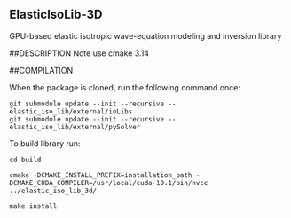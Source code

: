 ## ElasticIsoLib-3D
GPU-based elastic isotropic wave-equation modeling and inversion library

##DESCRIPTION
Note use cmake 3.14

##COMPILATION

When the package is cloned, run the following command once:
```
git submodule update --init --recursive -- elastic_iso_lib/external/ioLibs
git submodule update --init --recursive -- elastic_iso_lib/external/pySolver

```

To build library run:
```
cd build

cmake -DCMAKE_INSTALL_PREFIX=installation_path -DCMAKE_CUDA_COMPILER=/usr/local/cuda-10.1/bin/nvcc ../elastic_iso_lib_3d/

make install

```
